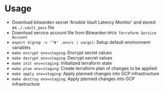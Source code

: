 # Usage

- Download bitwarden secret 'Ansible Vault Latency Monitor' and stored as `./.vault_pass` file
- Download service account file from Bitwarden `RPCH Terraform Service Account`
- `export $(grep -v '^#' .envrc | xargs)`: Setup default environment variables
- `make encrypt env=staging`: Encrypt secret values
- `make decrypt env=staging`: Decrypt secret values
- `make init env=staging`: Initialized terraform state
- `make plan env=staging`: Create terraform plan of changes to be applied
- `make apply env=staging`: Apply planned changes into GCP infrastructure
- `make destroy env=staging`: Apply planned changes into GCP infrastructure

